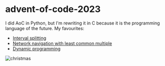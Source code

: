 # advent-of-code-2023

I did AoC in Python, but I'm rewriting it in C because it is the programming
language of the future. My favourites:

* [Interval splitting](https://github.com/SamJoan/advent-of-code-2023/blob/2b6537a3bed29410dd0e30587e99d339b7c43af5/5/main.c#L245)
* [Network navigation with least common multiple](https://github.com/SamJoan/advent-of-code-2023/blob/39e0c785d3088a7202301757070f665b3138930e/8/main.c#L185)
* [Dynamic programming](https://github.com/SamJoan/advent-of-code-2023/blob/04cd8cd1dd53ce2c246aa4459b96440cdf23bd1f/12/main.c#L209)

  
![christmas](https://media0.giphy.com/media/9w475hDWEPVlu/giphy.gif)
